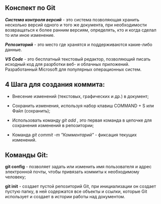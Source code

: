 ## Конспект по Git

_**Система контроля версий**_ - это система позволяющая хранить несколько версий одного и того же документа, при необходимости возвращаться к более ранним версиям, определять, кто и когда сделал то или иное изменение.

_**Репозиторий**_ - это место где хранятся и поддерживаются какие-либо данные.

_**VS Code**_ - это бесплатный текстовый редактор, позволяющий писать исходный код для разрботки веб- и облачных приложений. Разработанный Microsoft для популярных операционных систем.

## 4 Шага для создания коммита:

* Внесение изменений (текстовых, графических и др.) в документ;

* Сохранить изменения, используя набор клавиш COMMAND + S или Файл (сохранить);

* Использовать команду _git add_ , это первая команда в цепочке для сохранения изменений в репозитории;

* Команда _git commit -m "Комментарий"_ - фиксация текущих изменений. 

## Команды Git: 

__git config__ - позволяет задать или изменить имя пользователя и адрес электронной почты, чтобы привязать коммиты к необходимому человеку;

__git init__ - создает пустой репозиторий Git, при инициализации он создает пустую папку, в ней содержатся все объекты и ссылки, которые Git использует и создает в истории работы над документом.